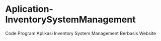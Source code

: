 # Aplication-InventorySystemManagement
Code Program Aplikasi Inventory System Management Berbasis Website
